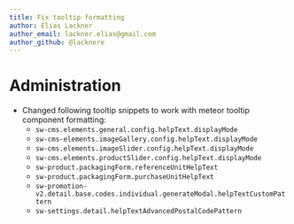 ```yaml
---
title: Fix tooltip formatting
author: Elias Lackner
author_email: lackner.elias@gmail.com
author_github: @lacknere
---
```

# Administration
* Changed following tooltip snippets to work with meteor tooltip component formatting:
  - `sw-cms.elements.general.config.helpText.displayMode`
  - `sw-cms-elements.imageGallery.config.helpText.displayMode`
  - `sw-cms.elements.imageSlider.config.helpText.displayMode`
  - `sw-cms.elements.productSlider.config.helpText.displayMode`
  - `sw-product.packagingForm.referenceUnitHelpText`
  - `sw-product.packagingForm.purchaseUnitHelpText`
  - `sw-promotion-v2.detail.base.codes.individual.generateModal.helpTextCustomPattern`
  - `sw-settings.detail.helpTextAdvancedPostalCodePattern`
